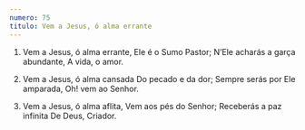 ```yaml
---
numero: 75
titulo: Vem a Jesus, ó alma errante
---
```

1. Vem a Jesus, ó alma errante,
   Ele é o Sumo Pastor;
   N’Ele acharás a garça abundante,
   A vida, o amor.

2. Vem a Jesus, ó alma cansada
   Do pecado e da dor;
   Sempre serás por Ele amparada,
   Oh! vem ao Senhor.

3. Vem a Jesus, ó alma aflita,
   Vem aos pés do Senhor;
   Receberás a paz infinita
   De Deus, Criador.
